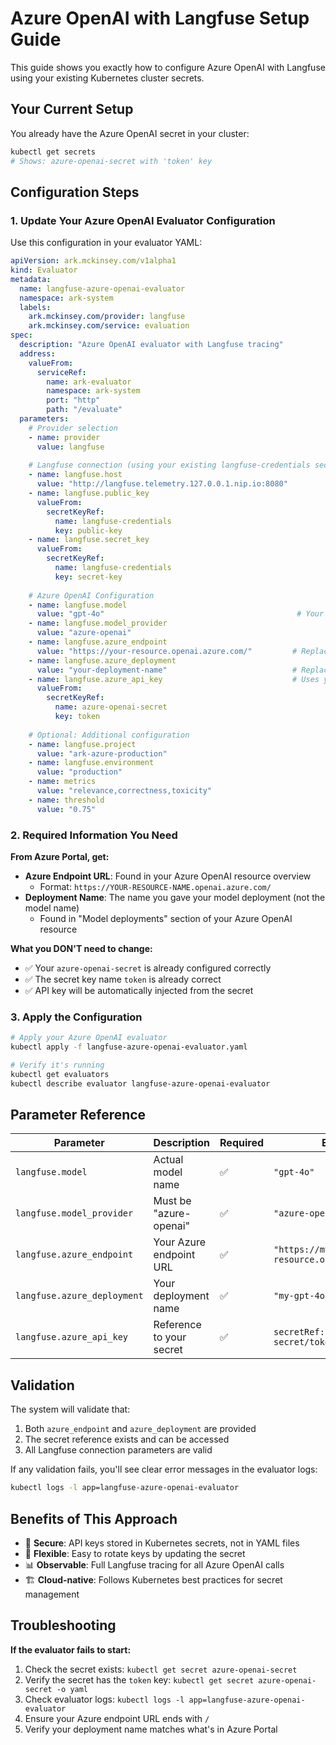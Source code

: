 # Azure OpenAI with Langfuse Setup Guide

This guide shows you exactly how to configure Azure OpenAI with Langfuse using your existing Kubernetes cluster secrets.

## Your Current Setup

You already have the Azure OpenAI secret in your cluster:
```bash
kubectl get secrets
# Shows: azure-openai-secret with 'token' key
```

## Configuration Steps

### 1. Update Your Azure OpenAI Evaluator Configuration

Use this configuration in your evaluator YAML:

```yaml
apiVersion: ark.mckinsey.com/v1alpha1
kind: Evaluator
metadata:
  name: langfuse-azure-openai-evaluator
  namespace: ark-system
  labels:
    ark.mckinsey.com/provider: langfuse
    ark.mckinsey.com/service: evaluation
spec:
  description: "Azure OpenAI evaluator with Langfuse tracing"
  address:
    valueFrom:
      serviceRef:
        name: ark-evaluator
        namespace: ark-system
        port: "http"
        path: "/evaluate"
  parameters:
    # Provider selection
    - name: provider
      value: langfuse
    
    # Langfuse connection (using your existing langfuse-credentials secret)
    - name: langfuse.host
      value: "http://langfuse.telemetry.127.0.0.1.nip.io:8080"
    - name: langfuse.public_key
      valueFrom:
        secretKeyRef:
          name: langfuse-credentials
          key: public-key
    - name: langfuse.secret_key
      valueFrom:
        secretKeyRef:
          name: langfuse-credentials
          key: secret-key
    
    # Azure OpenAI Configuration
    - name: langfuse.model
      value: "gpt-4o"                                           # Your actual model
    - name: langfuse.model_provider
      value: "azure-openai"
    - name: langfuse.azure_endpoint
      value: "https://your-resource.openai.azure.com/"         # Replace with your endpoint
    - name: langfuse.azure_deployment
      value: "your-deployment-name"                            # Replace with your deployment name
    - name: langfuse.azure_api_key                             # Uses your existing secret
      valueFrom:
        secretKeyRef:
          name: azure-openai-secret
          key: token
    
    # Optional: Additional configuration
    - name: langfuse.project
      value: "ark-azure-production"
    - name: langfuse.environment
      value: "production"
    - name: metrics
      value: "relevance,correctness,toxicity"
    - name: threshold
      value: "0.75"
```

### 2. Required Information You Need

**From Azure Portal, get:**
- **Azure Endpoint URL**: Found in your Azure OpenAI resource overview
  - Format: `https://YOUR-RESOURCE-NAME.openai.azure.com/`
- **Deployment Name**: The name you gave your model deployment (not the model name)
  - Found in "Model deployments" section of your Azure OpenAI resource

**What you DON'T need to change:**
- ✅ Your `azure-openai-secret` is already configured correctly
- ✅ The secret key name `token` is already correct
- ✅ API key will be automatically injected from the secret

### 3. Apply the Configuration

```bash
# Apply your Azure OpenAI evaluator
kubectl apply -f langfuse-azure-openai-evaluator.yaml

# Verify it's running
kubectl get evaluators
kubectl describe evaluator langfuse-azure-openai-evaluator
```

## Parameter Reference

| Parameter | Description | Required | Example |
|-----------|-------------|----------|---------|
| `langfuse.model` | Actual model name | ✅ | `"gpt-4o"` |
| `langfuse.model_provider` | Must be "azure-openai" | ✅ | `"azure-openai"` |
| `langfuse.azure_endpoint` | Your Azure endpoint URL | ✅ | `"https://my-resource.openai.azure.com/"` |
| `langfuse.azure_deployment` | Your deployment name | ✅ | `"my-gpt-4o-deployment"` |
| `langfuse.azure_api_key` | Reference to your secret | ✅ | `secretRef: azure-openai-secret/token` |

## Validation

The system will validate that:
1. Both `azure_endpoint` and `azure_deployment` are provided
2. The secret reference exists and can be accessed
3. All Langfuse connection parameters are valid

If any validation fails, you'll see clear error messages in the evaluator logs:
```bash
kubectl logs -l app=langfuse-azure-openai-evaluator
```

## Benefits of This Approach

- 🔐 **Secure**: API keys stored in Kubernetes secrets, not in YAML files
- 🔄 **Flexible**: Easy to rotate keys by updating the secret
- 📊 **Observable**: Full Langfuse tracing for all Azure OpenAI calls
- 🏗️ **Cloud-native**: Follows Kubernetes best practices for secret management

## Troubleshooting

**If the evaluator fails to start:**
1. Check the secret exists: `kubectl get secret azure-openai-secret`
2. Verify the secret has the `token` key: `kubectl get secret azure-openai-secret -o yaml`
3. Check evaluator logs: `kubectl logs -l app=langfuse-azure-openai-evaluator`
4. Ensure your Azure endpoint URL ends with `/`
5. Verify your deployment name matches what's in Azure Portal
